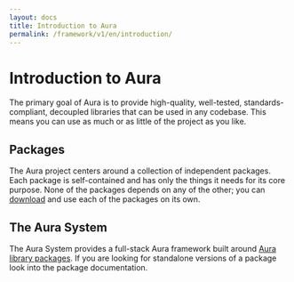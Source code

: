 ```yaml
---
layout: docs
title: Introduction to Aura
permalink: /framework/v1/en/introduction/
---
```


# Introduction to Aura

The primary goal of Aura is to provide high-quality, well-tested,
standards-compliant, decoupled libraries that can be used in any codebase.
This means you can use as much or as little of the project as you like.

## Packages

The Aura project centers around a collection of independent packages.
Each package is self-contained and has only the things it needs for its
core purpose. None of the packages depends on any of the other; you can
[download](http://auraphp.com/packages) and use each of the packages on its own.

## The Aura System

The Aura System provides a full-stack Aura framework built around [Aura library
packages](http://auraphp.com/packages). If you are looking for standalone
versions of a package look into the package documentation.
